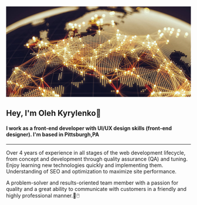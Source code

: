 ![logo](https://github.com/o-k-88/o-k-88/blob/e0328f93914b4bbfef32c7cbbb29fc287600fcea/assets/csm-centre-finance-technology-regulation-883x432-76236be067.jpg)

<h2 style="border-bottom:none"> Hey, I'm Oleh Kyrylenko👋</h2>

#### I work as a front-end developer with UI/UX design skills (front-end designer). I'm based in Pittsburgh,PA
---
Over 4 years of experience in all stages of the web development lifecycle, from concept and development through quality assurance (QA) and tuning. Enjoy learning new technologies quickly and implementing them. Understanding of SEO and optimization to maximize site performance.

A problem-solver and results-oriented team member with a passion for quality and a great ability to communicate with customers in a friendly and highly professional manner.💽🖱️






